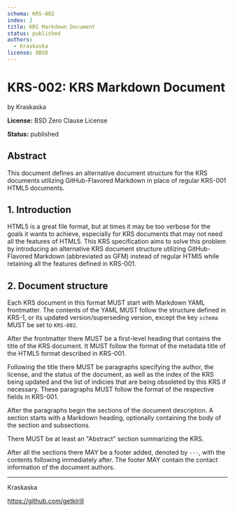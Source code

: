 ```yaml
---
schema: KRS-002
index: 2
title: KRS Markdown Document
status: published
authors:
  - Kraskaska
license: 0BSD
---
```


# KRS-002: KRS Markdown Document

by Kraskaska

**License:** BSD Zero Clause License

**Status:** published

## Abstract

This document defines an alternative document structure for the KRS documents utilizing GitHub-Flavored Markdown in place of regular KRS-001 HTML5 documents.

## 1. Introduction

HTML5 is a great file format, but at times it may be too verbose for the goals it wants to achieve, especially for KRS documents that may not need all the features of HTML5. This KRS specification aims to solve this problem by introducing an alternative KRS document structure utilizing GitHub-Flavored Markdown (abbreviated as GFM) instead of regular HTMl5 while retaining all the features defined in KRS-001.

## 2. Document structure

Each KRS document in this format MUST start with Markdown YAML frontmatter. The contents of the YAML MUST follow the structure defined in KRS-1, or its updated version/superseding version, except the key `schema` MUST be set to `KRS-002`.

After the frontmatter there MUST be a first-level heading that contains the title of the KRS document. It MUST follow the format of the metadata title of the HTML5 format described in KRS-001.

Following the title there MUST be paragraphs specifying the author, the license, and the status of the document, as well as the index of the KRS being updated and the list of indicies that are being obsoleted by this KRS if necessary. These paragraphs MUST follow the format of the respective fields in KRS-001.

After the paragraphs begin the sections of the document description. A section starts with a Markdown heading, optionally containing the body of the section and subsections.

There MUST be at least an "Abstract" section summarizing the KRS.

After all the sections there MAY be a footer added, denoted by `---`, with the contents following immediately after. The footer MAY contain the contact information of the document authors.

---

Kraskaska

<https://github.com/getkirill>
